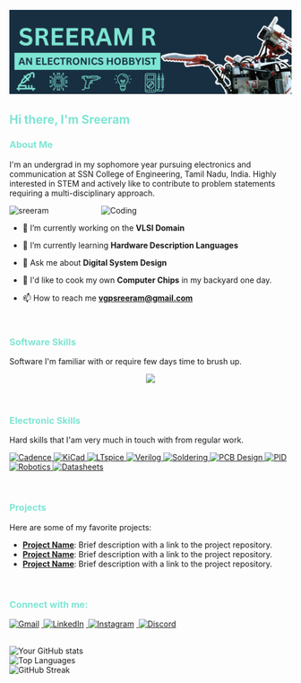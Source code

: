 [![MasterHead](./SVGs/Github%20Banner%20Reduced.png)](https://www.youtube.com/channel/UCcAUkRDCXh7g_ZldBjuucJw)


<h2 align="left"><font color="#7ee5d3">Hi there, I'm Sreeram</font></h2>

<h3 align="left"><font color="#7ee5d3">About Me</font></h3>

I'm an undergrad in my sophomore year pursuing electronics and communication at SSN College of Engineering, Tamil Nadu, India. Highly interested in STEM and actively like to contribute to problem statements requiring a multi-disciplinary approach.

<img align="right" width="340" alt="Coding" src="https://i.pinimg.com/originals/ee/6e/d5/ee6ed5945d444fb5046149386acec4c8.gif">


<p align="left"> <img src="https://komarev.com/ghpvc/?username=Sreeram-Ramesh&label=Profile%20views&color=0e75b6&style=flat" alt="sreeram" /> </p>


- 🔭 I’m currently working on the **VLSI Domain**

- 🌱 I’m currently learning **Hardware Description Languages**

- 💬 Ask me about **Digital System Design**

- 🍪 I'd like to cook my own **Computer Chips** in my backyard one day.

- 📫 How to reach me **vgpsreeram@gmail.com**

<br>

<h3 align="left"><font color="#7ee5d3">Software Skills</font></h3>

<p align="left">
Software I'm familiar with or require few days time to brush up.
</p>

<p align="center">
  <a href="https://skillicons.dev">
    <img src="https://skillicons.dev/icons?i=arduino,autocad,blender,bootstrap,c,cpp,css,django,flutter,html,js,linux,matlab,mysql,neovim,py,sublime,vscode&theme=dark&perline=9" />
  </a>
</p>
<br>

<h3 align="left"><font color="#7ee5d3">Electronic Skills</font></h3>

<p align="left">
Hard skills that I'am very much in touch with from regular work.
</p>

<p align="left">
  <a href="https://www.cadence.com" target="_blank">
    <img src="https://img.shields.io/badge/Cadence-304354?style=for-the-badge&logo=cadence&logoColor=black" alt="Cadence"/>
  </a>
  <a href="https://kicad.org" target="_blank">
    <img src="https://img.shields.io/badge/KiCad-304354?style=for-the-badge&logo=kicad&logoColor=black" alt="KiCad"/>
  </a>
  <a href="https://www.analog.com/en/design-center/design-tools-and-calculators/ltspice-simulator.html" target="_blank">
    <img src="https://img.shields.io/badge/LTspice-304354?style=for-the-badge&logo=ltspice&logoColor=black" alt="LTspice"/>
  </a>
  <a href="https://en.wikipedia.org/wiki/Verilog" target="_blank">
    <img src="https://img.shields.io/badge/Verilog-304354?style=for-the-badge&logo=verilog&logoColor=black" alt="Verilog"/>
  </a>
  <a href="https://en.wikipedia.org/wiki/Soldering" target="_blank">
    <img src="https://img.shields.io/badge/Soldering-304354?style=for-the-badge&logo=github&logoColor=black" alt="Soldering"/>
  </a>
  <a href="https://en.wikipedia.org/wiki/Printed_circuit_board" target="_blank">
    <img src="https://img.shields.io/badge/PCB%20Design-304354?style=for-the-badge&logo=github&logoColor=black" alt="PCB Design"/>
  </a>
  <a href="https://en.wikipedia.org/wiki/PID_controller" target="_blank">
    <img src="https://img.shields.io/badge/PID-304354?style=for-the-badge&logo=github&logoColor=black" alt="PID"/>
  </a>
  <a href="https://en.wikipedia.org/wiki/Robotics" target="_blank">
    <img src="https://img.shields.io/badge/Robotics-304354?style=for-the-badge&logo=github&logoColor=black" alt="Robotics"/>
  </a>
  <a href="https://en.wikipedia.org/wiki/Datasheet" target="_blank">
    <img src="https://img.shields.io/badge/Datasheets-304354?style=for-the-badge&logo=github&logoColor=black" alt="Datasheets"/>
  </a>
</p>
<br>

<h3 align="left"><font color="#7ee5d3">Projects</font></h3>

Here are some of my favorite projects:

- **[Project Name](#)**: Brief description with a link to the project repository.
- **[Project Name](#)**: Brief description with a link to the project repository.
- **[Project Name](#)**: Brief description with a link to the project repository.

<br>

<h3 align="left"><font color="#7ee5d3">Connect with me:</font></h3>

<a href="mailto: vgpsreeram@gmail.com" target="_blank"><img src="https://skillicons.dev/icons?i=gmail&theme=dark" alt="Gmail"></a>&nbsp;<a href="https://www.linkedin.com/in/sreeram-ramesh/" target="_blank"> <img src="https://skillicons.dev/icons?i=linkedin&theme=dark" alt="LinkedIn"></a>&nbsp;<a href="https://www.instagram.com/wubalubagram/" target="_blank"> <img src="https://skillicons.dev/icons?i=instagram&theme=dark" alt="Instagram"></a>&nbsp;<a href="discordapp.com/users/beast5651" target="_blank"> <img src="https://skillicons.dev/icons?i=discord&theme=dark" alt="Discord"></a>

<br>


<img src="https://github-readme-stats.vercel.app/api?username=Sreeram-Ramesh&show_icons=true&theme=neon" alt="Your GitHub stats">
<br>
<img src="https://github-readme-stats.vercel.app/api/top-langs/?username=Sreeram-Ramesh&layout=compact&theme=neon" alt="Top Languages">
<br>
<img src="https://github-readme-streak-stats.herokuapp.com/?user=Sreeram-Ramesh&theme=neon" alt="GitHub Streak">
